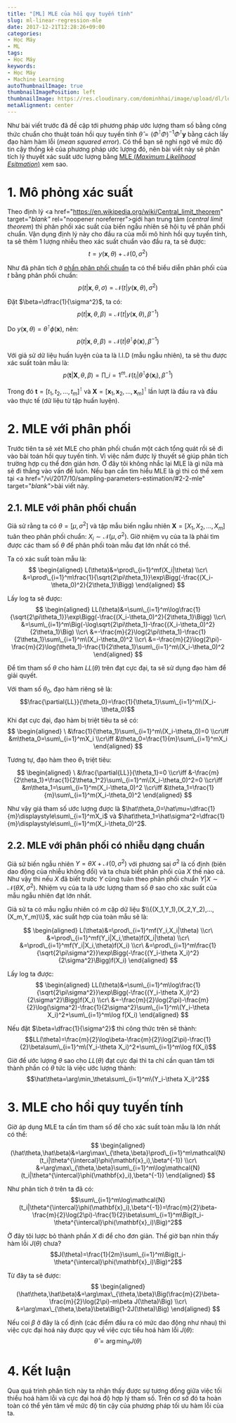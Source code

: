 ```yaml
---
title: "[ML] MLE của hồi quy tuyến tính"
slug: ml-linear-regression-mle
date: 2017-12-21T12:28:26+09:00
categories:
- Học Máy
- ML
tags:
- Học Máy
keywords:
- Học Máy
- Machine Learning
autoThumbnailImage: true
thumbnailImagePosition: left
thumbnailImage: https://res.cloudinary.com/dominhhai/image/upload/dl/logo.png
metaAlignment: center
---
```

Như bài viết trước đã đề cập tới phương pháp ước lượng tham số bằng công thức chuẩn cho thuật toán hồi quy tuyến tính $\hat\theta=(\Phi^{\intercal}\Phi)^{-1}\Phi^{\intercal}\mathbf{y}$ bằng cách lấy đạo hàm hàm lỗi (*mean squared error*). Có thể bạn sẽ nghi ngờ về mức độ tin cậy thống kê của phương pháp ước lượng đó, nên bài viết này sẽ phân tích lý thuyết xác suất ước lượng bằng [MLE (*Maximum Likelihood Esitmation*)](/vi/2017/10/sampling-parameters-estimation/#2-2-mle) xem sao.
<!--more-->
<!--toc-->
# 1. Mô phỏng xác suất
Theo định lý <a href="https://en.wikipedia.org/wiki/Central_limit_theorem" target="_blank"_ rel="noopener noreferrer">giới hạn trung tâm</a> (*central limit theorem*) thì phân phối xác suất của biến ngẫu nhiên sẽ hội tụ về phân phối chuẩn. Vận dụng định lý này cho đầu ra của mỗi mô hình hồi quy tuyến tính, ta sẽ thêm 1 lượng nhiễu theo xác suất chuẩn vào đầu ra, ta sẽ được:
$$t=y(\mathbf{x},\theta)+\mathcal{N}(0,\sigma^2)$$

Như đã phân tích ở [phần phân phối chuẩn](/vi/2017/10/prob-com-var/#2-2-1-%C4%91%E1%BB%91i-v%E1%BB%9Bi-bi%E1%BA%BFn-1-chi%E1%BB%81u-univariate) ta có thể biểu diễn phân phối của $t$ bằng phân phối chuẩn:
$$p(t|\mathbf{x},\theta,\sigma)=\mathcal{N}(t|y(\mathbf{x},\theta),\sigma^2)$$

Đặt $\beta=\dfrac{1}{\sigma^2}$, ta có:
$$p(t|\mathbf{x},\theta,\beta)=\mathcal{N}(t|y(\mathbf{x},\theta),\beta^{-1})$$

Do $y(\mathbf{x},\theta)=\theta^{\intercal}\phi(\mathbf{x})$, nên:
$$p(t|\mathbf{x},\theta,\beta)=\mathcal{N}(t|\theta^{\intercal}\phi(\mathbf{x}),\beta^{-1})$$

Với giả sử dữ liệu huấn luyện của ta là I.I.D (mẫu ngẫu nhiên), ta sẽ thu được xác suất toàn mẫu là:
$$p(\mathbf{t}|\mathbf{X},\theta,\beta)=\prod\_{i=1}^m\mathcal{N}(t_i|\theta^{\intercal}\phi(\mathbf{x}_i),\beta^{-1})$$

Trong đó $\mathbf{t}=[t_1,t_2,...,t_m]^{\intercal}$ và $\mathbf{X}=[\mathbf{x}_1, \mathbf{x}_2,...,\mathbf{x}_m]^{\intercal}$ lần lượt là đầu ra và đầu vào thực tế (dữ liệu từ tập huấn luyện).

# 2. MLE với phân phối
Trước tiên ta sẽ xét MLE cho phân phối chuẩn một cách tổng quát rồi sẽ đi vào bài toán hồi quy tuyến tính. Vì việc nắm được lý thuyết sẽ giúp phân tích trường hợp cụ thể đơn giản hơn. Ở đây tôi không nhắc lại MLE là gì nữa mà sẽ đi thẳng vào vấn đề luôn. Nếu bạn cần tìm hiểu MLE là gì thì có thể xem tại <a href="/vi/2017/10/sampling-parameters-estimation/#2-2-mle" target="_blank"_>bài viết này</a>.
## 2.1. MLE với phân phối chuẩn
Giả sử rằng ta có $\theta=[\mu,\sigma^2]$ và tập mẫu biến ngẫu nhiên $\mathbf{X}=[X_1,X_2,...,X_m]$ tuân theo phân phối chuẩn: $X_i\sim\mathcal{N}(\mu,\sigma^2)$. Giờ nhiệm vụ của ta là phải tìm được các tham số $\theta$ để phân phối toàn mẫu đạt lớn nhất có thể.

Ta có xác suất toàn mẫu là:
$$
\begin{aligned}
L(\theta)&=\prod\_{i=1}^mf(X_i|\theta)
\\cr\ &=\prod\_{i=1}^m\frac{1}{\sqrt{2\pi\theta_1}}\exp\Bigg(-\frac{(X_i-\theta_0)^2}{2\theta_1}\Bigg)
\end{aligned}
$$

Lấy log ta sẽ được:
$$
\begin{aligned}
LL(\theta)&=\sum\_{i=1}^m\log\frac{1}{\sqrt{2\pi\theta_1}}\exp\Bigg(-\frac{(X_i-\theta_0)^2}{2\theta_1}\Bigg)
\\cr\ &=\sum\_{i=1}^m\Big(-\log\sqrt{2\pi\theta_1}-\frac{(X_i-\theta_0)^2}{2\theta_1}\Big)
\\cr\ &=-\frac{m}{2}\log(2\pi\theta_1)-\frac{1}{2\theta_1}\sum\_{i=1}^m\(X_i-\theta_0)^2
\\cr\ &=-\frac{m}{2}\log(2\pi)-\frac{m}{2}\log(\theta_1)-\frac{1}{2\theta_1}\sum\_{i=1}^m\(X_i-\theta_0)^2
\end{aligned}
$$

Để tìm tham số $\theta$ cho hàm $LL(\theta)$ trên đạt cực đại, ta sẽ sử dụng đạo hàm để giải quyết.

Với tham số $\theta_0$, đạo hàm riêng sẽ là:
$$\frac{\partial{LL}}{\theta_0}=\frac{1}{\theta_1}\sum\_{i=1}^m\(X_i-\theta_0)$$
Khi đạt cực đại, đạo hàm bị triệt tiêu ta sẽ có:
$$
\begin{aligned}
\ &\frac{1}{\theta_1}\sum\_{i=1}^m\(X_i-\theta_0)=0
\\cr\iff &m\theta_0=\sum\_{i=1}^mX_i
\\cr\iff &\theta_0=\frac{1}{m}\sum\_{i=1}^mX_i
\end{aligned}
$$

Tương tự, đạo hàm theo $\theta_1$ triệt tiêu:
$$
\begin{aligned}
\ &\frac{\partial{LL}}{\theta_1}=0
\\cr\iff &-\frac{m}{2\theta_1}+\frac{1}{2\theta_1^2}\sum\_{i=1}^m\(X_i-\theta_0)^2=0
\\cr\iff &m\theta_1=\sum\_{i=1}^m(X_i-\theta_0)^2
\\cr\iff &\theta_1=\frac{1}{m}\sum\_{i=1}^m(X_i-\theta_0)^2
\end{aligned}
$$

Như vậy giá tham số ước lượng được là $\hat\theta_0=\hat\mu=\dfrac{1}{m}\displaystyle\sum\_{i=1}^mX_i$ và $\hat\theta_1=\hat\sigma^2=\dfrac{1}{m}\displaystyle\sum\_{i=1}^m(X_i-\theta_0)^2$.

## 2.2. MLE với phân phối có nhiễu dạng chuẩn
Giả sử biến ngẫu nhiên $Y=\theta X+\mathcal{N}(0,\sigma^2)$ với phương sai $\sigma^2$ là cố định (biên dao động của nhiễu không đổi) và ta chưa biết phân phối của $X$ thế nào cả. Như vậy thì nếu $X$ đã biết trước $Y$ cũng tuân theo phân phối chuẩn $Y|X\sim\mathcal{N}(\theta X,\sigma^2)$. Nhiệm vụ của ta là ước lượng tham số $\theta$ sao cho xác suất của mẫu ngẫu nhiên đạt lớn nhất.

Giả sử ta có mẫu ngẫu nhiên có $m$ cặp dữ liệu $\\{(X_1,Y_1),(X_2,Y_2),...,(X_m,Y_m)\\}$, xác suất hợp của toàn mẫu sẽ là:

$$
\begin{aligned}
L(\theta)&=\prod\_{i=1}^mf(Y_i,X_i|\theta)
\\cr\ &=\prod\_{i=1}^mf(Y_i|X_i,\theta)f(X_i|\theta)
\\cr\ &=\prod\_{i=1}^mf(Y_i|X_i,\theta)f(X_i)
\\cr\ &=\prod\_{i=1}^m\frac{1}{\sqrt{2\pi\sigma^2}}\exp\Bigg(-\frac{(Y_i-\theta X_i)^2}{2\sigma^2}\Bigg)f(X_i)
\end{aligned}
$$

Lấy log ta được:
$$
\begin{aligned}
LL(\theta)&=\sum\_{i=1}^m\log\frac{1}{\sqrt{2\pi\sigma^2}}\exp\Bigg(-\frac{(Y_i-\theta X_i)^2}{2\sigma^2}\Bigg)f(X_i)
\\cr\ &=-\frac{m}{2}\log(2\pi)-\frac{m}{2}\log(\sigma^2)-\frac{1}{2\sigma^2}\sum\_{i=1}^m\(Y_i-\theta X_i)^2+\sum\_{i=1}^m\log f(X_i)
\end{aligned}
$$

Nếu đặt $\beta=\dfrac{1}{\sigma^2}$ thì công thức trên sẽ thành:
$$LL(\theta)=\frac{m}{2}\log\beta-\frac{m}{2}\log(2\pi)-\frac{1}{2}\beta\sum\_{i=1}^m\(Y_i-\theta X_i)^2+\sum\_{i=1}^m\log f(X_i)$$

Giờ để ước lượng $\theta$ sao cho $LL(\theta)$ đạt cực đại thì ta chỉ cần quan tâm tới thành phần có $\theta$ tức là việc ước lượng thành:
$$\hat\theta=\arg\min_\theta\sum\_{i=1}^m\(Y_i-\theta X_i)^2$$

# 3. MLE cho hồi quy tuyến tính
Giờ áp dụng MLE ta cần tìm tham số để cho xác suất toàn mẫu là lớn nhất có thể:
$$
\begin{aligned}
(\hat\theta,\hat\beta)&=\arg\max\_{\theta,\beta}\prod\_{i=1}^m\mathcal{N}(t_i|\theta^{\intercal}\phi(\mathbf{x}_i),\beta^{-1})
\\cr\ &=\arg\max\_{\theta,\beta}\sum\_{i=1}^m\log\mathcal{N}(t_i|\theta^{\intercal}\phi(\mathbf{x}_i),\beta^{-1})
\end{aligned}
$$

Như phân tích ở trên ta đã có:
$$\sum\_{i=1}^m\log\mathcal{N}(t_i|\theta^{\intercal}\phi(\mathbf{x}_i),\beta^{-1})=\frac{m}{2}\beta-\frac{m}{2}\log(2\pi)-\frac{1}{2}\beta\sum\_{i=1}^m\Big(t_i-\theta^{\intercal}\phi(\mathbf{x}_i)\Big)^2$$

Ở đây tôi lược bỏ thành phần $X$ đi để cho đơn giản. Thế giờ bạn nhìn thấy hàm lỗi $J(\theta)$ chưa?
$$J(\theta)=\frac{1}{2m}\sum\_{i=1}^m\Big(t_i-\theta^{\intercal}\phi(\mathbf{x}_i)\Big)^2$$

Từ đây ta sẽ được:
$$
\begin{aligned}
(\hat\theta,\hat\beta)&=\arg\max\_{\theta,\beta}\Big(\frac{m}{2}\beta-\frac{m}{2}\log(2\pi)-m\beta J(\theta)\Big)
\\cr\ &=\arg\max\_{\theta,\beta}\beta\Big(1-2J(\theta)\Big)
\end{aligned}
$$

Nếu coi $\beta$ ở đây là cố định (các điểm đầu ra có mức dao động như nhau) thì việc cực đại hoá này được quy về việc cực tiểu hoá hàm lỗi $J(\theta)$:
$$\hat\theta=\arg\min_\theta J(\theta)$$

# 4. Kết luận
Qua quá trình phân tích này ta nhận thấy được sự tương đồng giữa việc tối thiểu hoá hàm lỗi và cực đại hoá độ hợp lý tham số. Trên cơ sở đó ta hoàn toàn có thể yên tâm về mức độ tin cậy của phương pháp tối ưu hàm lỗi của ta.
